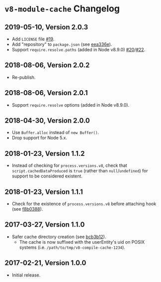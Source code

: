 # `v8-module-cache` Changelog

## 2019-05-10, Version 2.0.3

* Add `LICENSE` file [#19](https://github.com/zertosh/v8-compile-cache/pull/19).
* Add "repository" to `package.json` (see [eea336e](https://github.com/zertosh/v8-compile-cache/commit/eea336eaa8360f9ded9342b8aa928e56ac6a7529)).
* Support `require.resolve.paths` (added in Node v8.9.0) [#20](https://github.com/zertosh/v8-compile-cache/pull/20)/[#22](https://github.com/zertosh/v8-compile-cache/pull/22).

## 2018-08-06, Version 2.0.2

* Re-publish.

## 2018-08-06, Version 2.0.1

* Support `require.resolve` options (added in Node v8.9.0).

## 2018-04-30, Version 2.0.0

* Use `Buffer.alloc` instead of `new Buffer()`.
* Drop support for Node 5.x.

## 2018-01-23, Version 1.1.2

* Instead of checking for `process.versions.v8`, check that `script.cachedDataProduced` is `true` (rather than `null`/`undefined`) for support to be considered existent.

## 2018-01-23, Version 1.1.1

* Check for the existence of `process.versions.v8` before attaching hook (see [f8b0388](https://github.com/zertosh/v8-compile-cache/commit/f8b038848be94bc2c905880dd50447c73393f364)).

## 2017-03-27, Version 1.1.0

* Safer cache directory creation (see [bcb3b12](https://github.com/zertosh/v8-compile-cache/commit/bcb3b12c819ab0927ec4408e70f612a6d50a9617)).
  - The cache is now suffixed with the userEntity's uid on POSIX systems (i.e. `/path/to/tmp/v8-compile-cache-1234`).

## 2017-02-21, Version 1.0.0

* Initial release.
